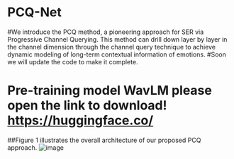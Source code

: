 # PCQ-Net
#We introduce the PCQ method, a pioneering approach for SER via Progressive Channel Querying. This method can drill down layer by layer in the channel dimension through the channel query technique to achieve dynamic modeling of long-term contextual information of emotions.
#Soon we will update the code to make it complete.
# Pre-training model WavLM please open the link to download! https://huggingface.co/

##Figure 1 illustrates the overall architecture of our proposed PCQ approach.
![image](https://github.com/Wangai30/PCQ-Net/blob/main/fig1.png)   

